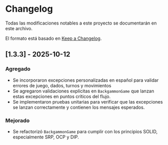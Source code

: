 # Changelog

Todas las modificaciones notables a este proyecto se documentarán en este archivo.

El formato está basado en [Keep a Changelog](https://keepachangelog.com/es/1.0.0/).


## [1.3.3] - 2025-10-12

### Agregado
- Se incorporaron excepciones personalizadas en español para validar errores de juego, dados, turnos y movimientos
- Se agregaron validaciones explícitas en `BackgammonGame` que lanzan estas excepciones en puntos críticos del flujo.
- Se implementaron pruebas unitarias para verificar que las excepciones se lanzan correctamente y contienen los mensajes esperados.

### Mejorado
- Se refactorizó `BackgammonGame` para cumplir con los principios SOLID, especialmente SRP, OCP y DIP.